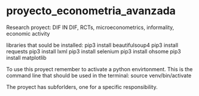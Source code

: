 # proyecto_econometria_avanzada
Research proyect: DIF IN DIF, RCTs, microeconometrics, informality, economic activity

libraries that sould be installed: 
pip3 install beautifulsoup4
pip3 install requests
pip3 install lxml
pip3 install selenium
pip3 install ohsome
pip3 install matplotlib

To use this proyect remember to activate a python envirtonment. This is the command line that should be used in the terminal: source venv/bin/activate 

The proyect has subforlders, one for a specific responsibility.

